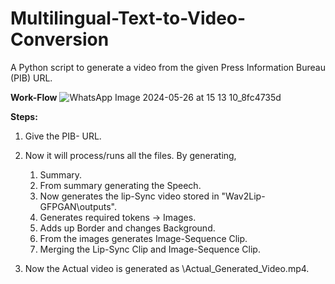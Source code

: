 # Multilingual-Text-to-Video-Conversion
A Python script to generate a video from the given Press Information Bureau (PIB) URL.

**Work-Flow**
![WhatsApp Image 2024-05-26 at 15 13 10_8fc4735d](https://github.com/Sidhartha-01/Multilingual-Text-to-Video-Conversion/assets/129527324/e3ed21c8-e7c9-416f-9dc9-940724c311f9)

**Steps:**
1. Give the PIB- URL.
2. Now it will process/runs all the files.
   By generating,  
   1. Summary.
   2. From summary generating the Speech.
   3. Now generates the lip-Sync video stored in "Wav2Lip-GFPGAN\outputs".
   4. Generates required tokens -> Images.
   5. Adds up Border and changes Background.
   6. From the images generates Image-Sequence Clip.
   7. Merging the Lip-Sync Clip and Image-Sequence Clip.

3. Now the Actual video is generated as \Actual_Generated_Video.mp4.
